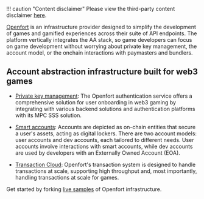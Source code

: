 !!! caution "Content disclaimer"
    Please view the third-party content disclaimer [here](https://github.com/0xPolygon/polygon-docs/blob/main/CONTENT_DISCLAIMER.md).

[Openfort](https://openfort.xyz) is an infrastructure provider designed to simplify the development of games and gamified experiences across their suite of API endpoints. The platform vertically integrates the AA stack, so game developers can focus on game development without worrying about private key management, the account model, or the onchain interactions with paymasters and bundlers.

## Account abstraction infrastructure built for web3 games

- [Private key management](https://www.openfort.xyz/docs/guides/auth): The Openfort authentication service offers a comprehensive solution for user onboarding in web3 gaming by integrating with various backend solutions and authentication platforms with its MPC SSS solution. 

- [Smart accounts](https://www.openfort.xyz/docs/guides/accounts): Accounts are depicted as on-chain entities that secure a user's assets, acting as digital lockers. There are two account models: user accounts and dev accounts, each tailored to different needs. User accounts involve interactions with smart accounts, while dev accounts are used by developers with an Externally Owned Account (EOA). 

- [Transaction Cloud](https://www.openfort.xyz/docs/guides/transaction-cloud): Openfort's transaction system is designed to handle transactions at scale, supporting high throughput and, most importantly, handling transactions at scale for games. 

Get started by forking [live samples](https://www.openfort.xyz/docs/guides/resources) of Openfort infrastructure.
